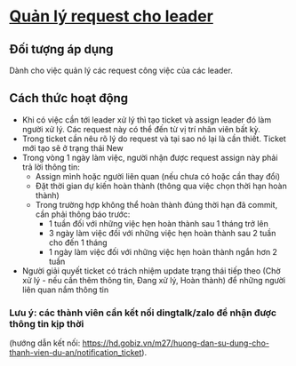 # [Quản lý request cho leader](https://ticket.gobiz.vn/projects/10/tickets)

## Đối tượng áp dụng

Dành cho việc quản lý các request công việc của các leader.

## Cách thức hoạt động

- Khi có việc cần tới leader xử lý thì tạo ticket và assign leader đó làm người xử lý. Các request này có thể đến từ vị trí nhân viên bất kỳ.
- Trong ticket cần nêu rõ lý do request và tại sao nó lại là cần thiết. Ticket mới tạo sẽ ở trạng thái New
- Trong vòng 1 ngày làm việc, người nhận được request assign này phải trả lời thông tin:
    + Assign mình hoặc người liên quan (nếu chưa có hoặc cần thay đổi)
    + Đặt thời gian dự kiến hoàn thành (thông qua việc chọn thời hạn hoàn thành)
    + Trong trường hợp không thể hoàn thành đúng thời hạn đã commit, cần phải thông báo trước:
        * 1 tuần đối với những việc hẹn hoàn thành sau 1 tháng trở lên
        * 3 ngày làm việc đối với những việc hẹn hoàn thành sau 2 tuần cho đến 1 tháng
        * 1 ngày làm việc đối với những việc hẹn hoàn thành ngắn hơn 2 tuần
- Người giải quyết ticket có trách nhiệm update trạng thái tiếp theo (Chờ xử lý - nếu cần thêm thông tin, Đang xử lý, Hoàn thành) để những người liên quan nắm thông tin
### Lưu ý: các thành viên cần kết nối dingtalk/zalo để nhận được thông tin kịp thời 
(hướng dẫn kết nối: https://hd.gobiz.vn/m27/huong-dan-su-dung-cho-thanh-vien-du-an/notification_ticket).
